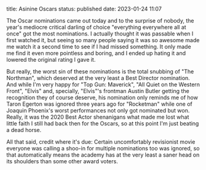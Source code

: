 title: Asinine Oscars
status: published
date: 2023-01-24 11:07

The Oscar nominations came out today and to the surprise of nobody, the year's
mediocre critical darling of choice "everything everywhere all at once" got the most
nominations. I actually thought it was passable when I first watched it, but seeing so
many people saying it was so awesome made me watch it a second time to see if I had
missed something. It only made me find it even more pointless and boring, and I ended
up hating it and lowered the original rating I gave it.

But really, the worst sin of these nominations is the total snubbing of "The Northman",
which deserved at the very least a Best Director nomination. And while I'm very happy
for "Top Gun: Maverick", "All Quiet on the Western Front", "Elvis" and, specially, "Elvis"'s
frontman Austin Butler getting the recognition they of course deserve, his nomination
only reminds me of how Taron Egerton was ignored three years ago for "Rocketman" while
one of Joaquin Phoenix's worst performances not only got nominated but won. Really, it was
the 2020 Best Actor shenanigans what made me lost what little faith I still had back then
for the Oscars, so at this point I'm just beating a dead horse.

All that said, credit where it's due: Certain uncomfortably revisionist movie everyone was calling
a shoo-in for multiple nominations too was ignored, so that automatically means
the academy has at the very least a saner head on its shoulders than some other award voters.
